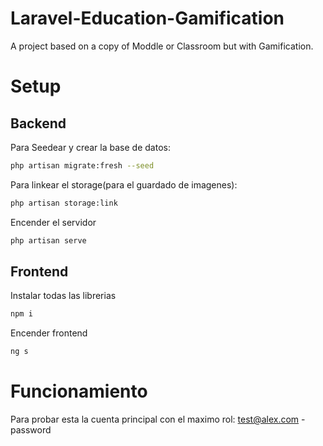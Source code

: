 # Laravel-Education-Gamification
 A project based on a copy of Moddle or Classroom but with Gamification.

# Setup
## Backend
Para Seedear y crear la base de datos:
```bash
php artisan migrate:fresh --seed
```

Para linkear el storage(para el guardado de imagenes):
```bash
php artisan storage:link
```

Encender el servidor
```bash
php artisan serve
```

## Frontend
Instalar todas las librerias
```bash
npm i
```

Encender frontend
```bash
ng s
```

# Funcionamiento
Para probar esta la cuenta principal con el maximo rol:
test@alex.com - password
